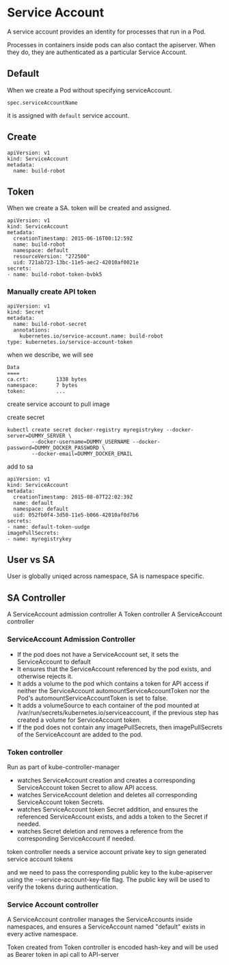 # Service Account

A service account provides an identity for processes that run in a Pod.

Processes in containers inside pods can also contact the apiserver. When they do, they are authenticated as a particular Service Account.


## Default

When we create a Pod without specifying serviceAccount.
```
spec.serviceAccountName
```
it is assigned with `default` service account.

## Create

```
apiVersion: v1
kind: ServiceAccount
metadata:
  name: build-robot
```

## Token

When we create a SA. token will be created and assigned.

```
apiVersion: v1
kind: ServiceAccount
metadata:
  creationTimestamp: 2015-06-16T00:12:59Z
  name: build-robot
  namespace: default
  resourceVersion: "272500"
  uid: 721ab723-13bc-11e5-aec2-42010af0021e
secrets:
- name: build-robot-token-bvbk5
```

### Manually create API token

```
apiVersion: v1
kind: Secret
metadata:
  name: build-robot-secret
  annotations:
    kubernetes.io/service-account.name: build-robot
type: kubernetes.io/service-account-token
```

when we describe, we will see

```
Data
====
ca.crt:         1338 bytes
namespace:      7 bytes
token:          ...
```

create service account to pull image


create secret
```
kubectl create secret docker-registry myregistrykey --docker-server=DUMMY_SERVER \
        --docker-username=DUMMY_USERNAME --docker-password=DUMMY_DOCKER_PASSWORD \
        --docker-email=DUMMY_DOCKER_EMAIL
```

add to sa

```
apiVersion: v1
kind: ServiceAccount
metadata:
  creationTimestamp: 2015-08-07T22:02:39Z
  name: default
  namespace: default
  uid: 052fb0f4-3d50-11e5-b066-42010af0d7b6
secrets:
- name: default-token-uudge
imagePullSecrets:
- name: myregistrykey
```

## User vs SA

User is globally uniqed across namespace, SA is namespace specific.


## SA Controller

A ServiceAccount admission controller
A Token controller
A ServiceAccount controller


### ServiceAccount Admission Controller

- If the pod does not have a ServiceAccount set, it sets the ServiceAccount to default
- It ensures that the ServiceAccount referenced by the pod exists, and otherwise rejects it.
- It adds a volume to the pod which contains a token for API access if neither the ServiceAccount automountServiceAccountToken nor the Pod's automountServiceAccountToken is set to false.
- It adds a volumeSource to each container of the pod mounted at /var/run/secrets/kubernetes.io/serviceaccount, if the previous step has created a volume for ServiceAccount token.
- If the pod does not contain any imagePullSecrets, then imagePullSecrets of the ServiceAccount are added to the pod.

### Token controller

Run as part of kube-controller-manager

- watches ServiceAccount creation and creates a corresponding ServiceAccount token Secret to allow API access.
- watches ServiceAccount deletion and deletes all corresponding ServiceAccount token Secrets.
- watches ServiceAccount token Secret addition, and ensures the referenced ServiceAccount exists, and adds a token to the Secret if needed.
- watches Secret deletion and removes a reference from the corresponding ServiceAccount if needed.

token controller needs a service account private key to sign generated service account tokens

and we need to pass the corresponding public key to the kube-apiserver using the --service-account-key-file flag. The public key will be used to verify the tokens during authentication.

### Service Account controller

A ServiceAccount controller manages the ServiceAccounts inside namespaces, and ensures a ServiceAccount named "default" exists in every active namespace.


Token created from Token controller is encoded hash-key and will be used as Bearer token in api call to API-server



